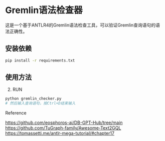# Gremlin语法检查器

这是一个基于ANTLR4的Gremlin语法检查工具，可以验证Gremlin查询语句的语法正确性。


## 安装依赖

```bash
pip install -r requirements.txt
```

## 使用方法


2. RUN
```bash
python gremlin_checker.py
# 然后输入查询语句，按Ctrl+D结束输入
```



Reference

https://github.com/eosphoros-ai/DB-GPT-Hub/tree/main
https://github.com/TuGraph-family/Awesome-Text2GQL
https://tomassetti.me/antlr-mega-tutorial/#chapter17